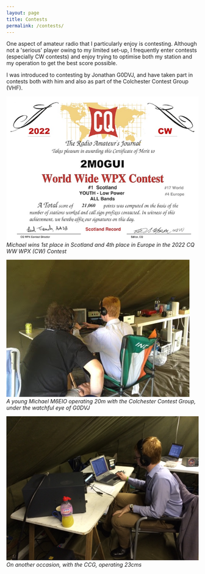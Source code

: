 ```yaml
---
layout: page
title: Contests
permalink: /contests/
---
```


One aspect of amateur radio that I particularly enjoy is contesting. Although not a 'serious' player owing to my limited set-up, I frequently enter contests (especially CW contests) and enjoy trying to optimise both my station and my operation to get the best score possible.

I was introduced to contesting by Jonathan G0DVJ, and have taken part in contests both with him and also as part of the Colchester Contest Group (VHF).

![2M0GUI contest certificate](/images/02df3-cqwpxcert.jpg)
*Michael wins 1st place in Scotland and 4th place in Europe in the 2022 CQ WW WPX (CW) Contest*

![Michael with Colchester Contest Group](/images/67b25-mtop2.jpg)
<br>*A young Michael M6EIO operating 20m with the Colchester Contest Group, under the watchful eye of G0DVJ*

![Michael with Colchester Contest Group](/images/1af38-23cms.jpg)
*On another occasion, with the CCG, operating 23cms*

